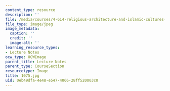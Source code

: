 ```yaml
---
content_type: resource
description: ''
file: /media/courses/4-614-religious-architecture-and-islamic-cultures-fall-2002/0eb49dfa4e48e547406628ff520003c0_1075.jpg
file_type: image/jpeg
image_metadata:
  caption: ''
  credit: ''
  image-alt: ''
learning_resource_types:
- Lecture Notes
ocw_type: OCWImage
parent_title: Lecture Notes
parent_type: CourseSection
resourcetype: Image
title: 1075.jpg
uid: 0eb49dfa-4e48-e547-4066-28ff520003c0
---
```

